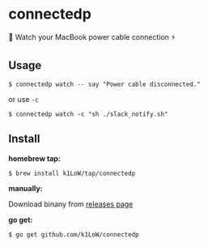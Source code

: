 # connectedp

:electric_plug: Watch your MacBook power cable connection :zap:

## Usage

``` console
$ connectedp watch -- say "Power cable disconnected."
```

or use `-c`

``` console
$ connectedp watch -c "sh ./slack_notify.sh"
```

## Install

**homebrew tap:**

```console
$ brew install k1LoW/tap/connectedp
```

**manually:**

Download binany from [releases page](https://github.com/k1LoW/connectedp/releases)

**go get:**

```console
$ go get github.com/k1LoW/connectedp
```
